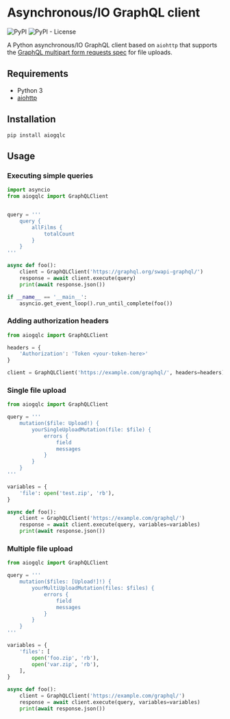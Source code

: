 # Asynchronous/IO GraphQL client

![PyPI](https://img.shields.io/pypi/v/aiogqlc)
![PyPI - License](https://img.shields.io/pypi/l/aiogqlc)

A Python asynchronous/IO GraphQL client based on `aiohttp` that supports the [GraphQL multipart form requests spec](https://github.com/jaydenseric/graphql-multipart-request-spec) for file uploads.

## Requirements

- Python 3
- [aiohttp](https://pypi.org/project/aiohttp/)

## Installation

```pip install aiogqlc```

## Usage

### Executing simple queries

```python
import asyncio
from aiogqlc import GraphQLClient


query = '''
    query {
        allFilms {
            totalCount
        }
    }
'''

async def foo():
    client = GraphQLClient('https://graphql.org/swapi-graphql/')
    response = await client.execute(query)
    print(await response.json())

if __name__ == '__main__':
    asyncio.get_event_loop().run_until_complete(foo())
```

### Adding authorization headers

```python
from aiogqlc import GraphQLClient

headers = {
    'Authorization': 'Token <your-token-here>' 
}

client = GraphQLClient('https://example.com/graphql/', headers=headers)
```

### Single file upload

```python
from aiogqlc import GraphQLClient

query = '''
    mutation($file: Upload!) {
        yourSingleUploadMutation(file: $file) {
            errors {
                field
                messages
            }
        }
    }
'''

variables = {
    'file': open('test.zip', 'rb'),
}

async def foo():
    client = GraphQLClient('https://example.com/graphql/')
    response = await client.execute(query, variables=variables)
    print(await response.json())
```

### Multiple file upload

```python
from aiogqlc import GraphQLClient

query = '''
    mutation($files: [Upload!]!) {
        yourMultiUploadMutation(files: $files) {
            errors {
                field
                messages
            }
        }
    }
'''

variables = {
    'files': [
        open('foo.zip', 'rb'),
        open('var.zip', 'rb'),
    ],
}

async def foo():
    client = GraphQLClient('https://example.com/graphql/')
    response = await client.execute(query, variables=variables)
    print(await response.json())
```
